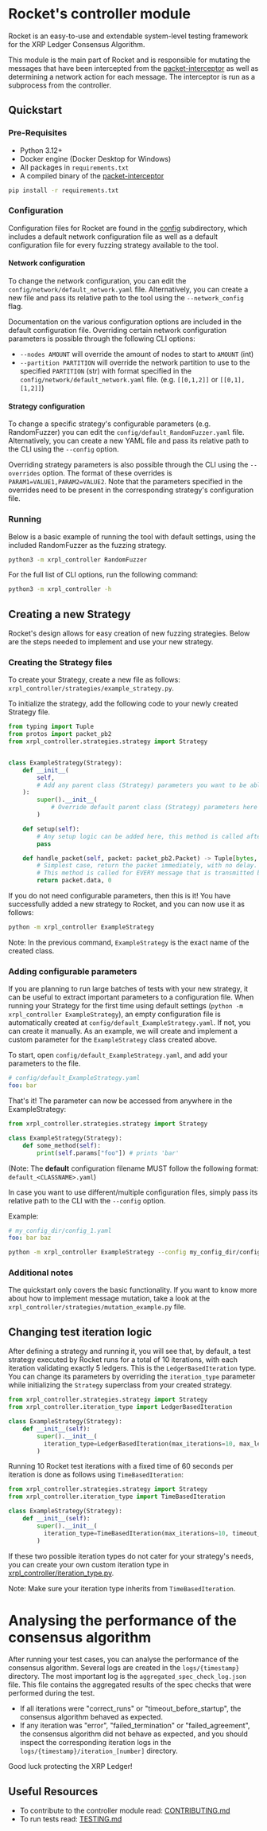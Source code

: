 # Rocket's controller module

Rocket is an easy-to-use and extendable system-level testing framework 
for the XRP Ledger Consensus Algorithm.

This module is the main part of Rocket and is responsible for 
mutating the messages that have been intercepted from 
the [packet-interceptor](https://gitlab.ewi.tudelft.nl/cse2000-software-project/2023-2024/cluster-q/13d/xrpl-packet-interceptor)
as well as determining a network action for each message. 
The interceptor is run as a subprocess from the controller.

## Quickstart

### Pre-Requisites

- Python 3.12+
- Docker engine (Docker Desktop for Windows)
- All packages in `requirements.txt`
- A compiled binary of the [packet-interceptor](https://gitlab.ewi.tudelft.nl/cse2000-software-project/2023-2024/cluster-q/13d/xrpl-packet-interceptor)

```bash
pip install -r requirements.txt
```

### Configuration

Configuration files for Rocket are found in the [config](config) subdirectory, which 
includes a default network configuration file as well as a default configuration
file for every fuzzing strategy available to the tool.

#### Network configuration

To change the network configuration, you can edit the 
`config/network/default_network.yaml` file. Alternatively, 
you can create a new file and pass its relative path to the tool using 
the `--network_config` flag.

Documentation on the various configuration options are included in the default
configuration file. 
Overriding certain network configuration parameters is possible through the
following CLI options:
- `--nodes AMOUNT` will override the amount of nodes to start to `AMOUNT` (int)
- `--partition PARTITION` will override the network partition to use to 
  the specified `PARTITION` (str) with format specified in the
  `config/network/default_network.yaml` file. (e.g. `[[0,1,2]]` or `[[0,1], [1,2]]`)

#### Strategy configuration
To change a specific strategy's configurable parameters (e.g. RandomFuzzer)
you can edit the `config/default_RandomFuzzer.yaml` file. Alternatively, 
you can create a new YAML file and pass its relative path to the CLI using 
the `--config` option.

Overriding strategy parameters is also possible through the CLI using 
the `--overrides` option. The format of these overrides is
`PARAM1=VALUE1,PARAM2=VALUE2`. Note that the parameters specified in the 
overrides need to be present in the corresponding strategy's configuration file.

### Running

Below is a basic example of running the tool with default settings, using
the included RandomFuzzer as the fuzzing strategy.

```bash
python3 -m xrpl_controller RandomFuzzer
```

For the full list of CLI options, run the following command:

```bash
python3 -m xrpl_controller -h
```

## Creating a new Strategy

Rocket's design allows for easy creation of new fuzzing strategies. Below are
the steps needed to implement and use your new strategy.

### Creating the Strategy files

To create your Strategy, create a new file as follows:
`xrpl_controller/strategies/example_strategy.py`.

To initialize the strategy, add the following code to your newly
created Strategy file.

```python
from typing import Tuple
from protos import packet_pb2
from xrpl_controller.strategies.strategy import Strategy


class ExampleStrategy(Strategy):
    def __init__(
        self,
        # Add any parent class (Strategy) parameters you want to be able to override here.
    ):
        super().__init__(
            # Override default parent class (Strategy) parameters here
        )

    def setup(self):
        # Any setup logic can be added here, this method is called after the testing network is fully set up.
        pass

    def handle_packet(self, packet: packet_pb2.Packet) -> Tuple[bytes, int]:
        # Simplest case, return the packet immediately, with no delay.
        # This method is called for EVERY message that is transmitted between the XRPL validator nodes.
        return packet.data, 0
```

If you do not need configurable parameters, then this is it! You have successfully
added a new strategy to Rocket, and you can now use it as follows:

```bash
python -m xrpl_controller ExampleStrategy
```

Note: In the previous command, `ExampleStrategy` is the exact name of the created class.

### Adding configurable parameters

If you are planning to run large batches of tests with your new strategy,
it can be useful to extract important parameters to a configuration file. 
When running your Strategy for the first time using default settings 
(`python -m xrpl_controller ExampleStrategy`), an empty configuration file is
automatically created at `config/default_ExampleStrategy.yaml`. If not, you can
create it manually. As an example, we will create and implement a 
custom parameter for the `ExampleStrategy` class created above.

To start, open `config/default_ExampleStrategy.yaml`, and add your parameters to
the file.

```yaml
# config/default_ExampleStrategy.yaml
foo: bar
```

That's it! The parameter can now be accessed from anywhere in the ExampleStrategy:

```python
from xrpl_controller.strategies.strategy import Strategy

class ExampleStrategy(Strategy):
    def some_method(self):
        print(self.params["foo"]) # prints 'bar'
```

(Note: The **default** configuration filename MUST follow the following format: 
`default_<CLASSNAME>.yaml`)

In case you want to use different/multiple configuration files,
simply pass its relative path to the CLI with the `--config` option.

Example:
```yaml
# my_config_dir/config_1.yaml
foo: bar baz
```

```bash
python -m xrpl_controller ExampleStrategy --config my_config_dir/config_1.yaml
```

### Additional notes

The quickstart only covers the basic functionality. If you want to know more about how to implement
message mutation, take a look at the `xrpl_controller/strategies/mutation_example.py` file.

## Changing test iteration logic

After defining a strategy and running it, you will see that, by default,
a test strategy executed by Rocket runs for a total of 10 iterations, with 
each iteration validating exactly 5 ledgers. 
This is the `LedgerBasedIteration` type. You can change its parameters by 
overriding the `iteration_type` parameter while initializing the `Strategy` 
superclass from your created strategy.

```python
from xrpl_controller.strategies.strategy import Strategy
from xrpl_controller.iteration_type import LedgerBasedIteration

class ExampleStrategy(Strategy):
    def __init__(self):
        super().__init__(
          iteration_type=LedgerBasedIteration(max_iterations=10, max_ledger_seq=5)
        )
```

Running 10 Rocket test iterations with a fixed time of 60 seconds per iteration
is done as follows using `TimeBasedIteration`:

```python
from xrpl_controller.strategies.strategy import Strategy
from xrpl_controller.iteration_type import TimeBasedIteration

class ExampleStrategy(Strategy):
    def __init__(self):
        super().__init__(
          iteration_type=TimeBasedIteration(max_iterations=10, timeout_seconds=60)
        )
```

If these two possible iteration types do not cater for your strategy's needs,
you can create your own custom iteration type in [xrpl_controller/iteration_type.py](xrpl_controller/iteration_type.py).

Note: Make sure your iteration type inherits from `TimeBasedIteration`.

# Analysing the performance of the consensus algorithm

After running your test cases, you can analyse the performance of the consensus algorithm. Several logs are created in the `logs/{timestamp}` directory. 
The most important log is the `aggregated_spec_check_log.json` file. This file contains the aggregated results of the spec checks that were performed during the test.
- If all iterations were "correct_runs" or "timeout_before_startup", the consensus algorithm behaved as expected.
- If any iteration was "error", "failed_termination" or "failed_agreement", the consensus algorithm did not behave as expected, and you should inspect the corresponding iteration logs in the `logs/{timestamp}/iteration_[number]` directory.

Good luck protecting the XRP Ledger!

## Useful Resources

- To contribute to the controller module read: 
[CONTRIBUTING.md](CONTRIBUTING.md)
- To run tests read:
[TESTING.md](TESTING.md)


